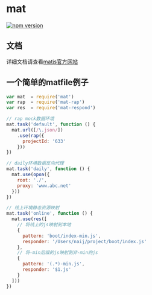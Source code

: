 # mat

[![npm version](https://badge.fury.io/js/mat.svg)](http://badge.fury.io/js/mat)

## 文档

详细文档请查看[matjs官方网站](http://matjs.com/)

## 一个简单的matfile例子

```javascript
var mat  = require('mat')
var rap  = require('mat-rap')
var res  = require('mat-respond')

// rap mock数据环境
mat.task('default', function () {
  mat.url([/\.json/])
    .use(rap({
      projectId: '633'
    }))
})

// daily环境数据反向代理
mat.task('daily', function () {
  mat.use(opoa({
    root: './',
    proxy: 'www.abc.net'
  }))
})

// 线上环境静态资源映射
mat.task('online', function () {
  mat.use(res([
    // 将线上的js映射到本地
    {
      pattern: 'boot/index-min.js',
      responder: '/Users/naij/project/boot/index.js'
    }, 
    // 将-min后缀的js映射到非-min的js
    {
      pattern: '(.*)-min.js',
      responder: '$1.js'
    }
  ]))
})
```